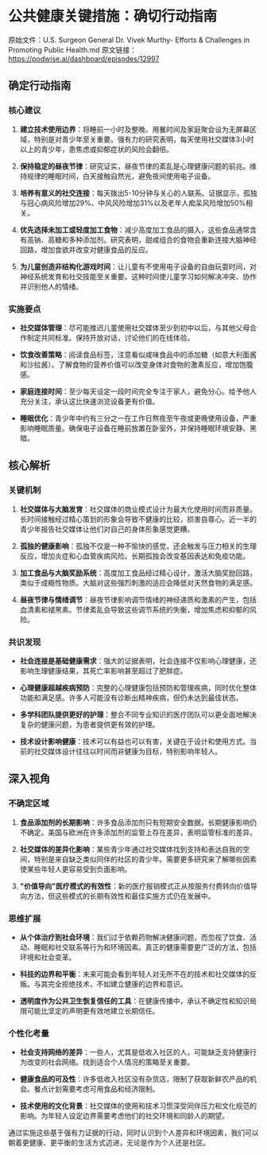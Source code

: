 # 公共健康关键措施：确切行动指南

原始文件：U.S. Surgeon General Dr. Vivek Murthy- Efforts & Challenges in Promoting Public Health.md
原文链接：https://podwise.ai/dashboard/episodes/12997

## 确定行动指南

### 核心建议

1. **建立技术使用边界**：将睡前一小时及整晚、用餐时间及家庭聚会设为无屏幕区域，特别是对青少年至关重要。强有力的研究表明，每天使用社交媒体3小时以上的青少年，患焦虑或抑郁症状的风险会翻倍。

2. **保持稳定的昼夜节律**：研究证实，昼夜节律的紊乱是心理健康问题的前兆。维持规律的睡眠时间，白天接触自然光，避免夜间使用电子设备。

3. **培养有意义的社交连接**：每天拨出5-10分钟与关心的人联系。证据显示，孤独与冠心病风险增加29%、中风风险增加31%以及老年人痴呆风险增加50%相关。

4. **优先选择未加工或轻度加工食物**：减少高度加工食品的摄入，这些食品通常含有高钠、高糖和多种添加剂。研究表明，甜咸组合的食物会重新连接大脑神经回路，增加食欲并改变对健康食品的反应。

5. **为儿童创造非结构化游戏时间**：让儿童有不使用电子设备的自由玩耍时间，对神经系统发育和社交技能至关重要。这种时间使儿童学习如何解决冲突、协作并识别他人的情绪。

### 实施要点

- **社交媒体管理**：尽可能推迟儿童使用社交媒体至少到初中以后，与其他父母合作制定共同标准。保持开放对话，讨论他们的在线体验。

- **饮食改善策略**：阅读食品标签，注意看似咸味食品中的添加糖（如意大利面酱和沙拉酱）。了解食物的营养价值可以改变身体对食物的激素反应，增加饱腹感。

- **家庭连接时间**：至少每天设定一段时间完全专注于家人，避免分心。给予他人充分关注，承认这比快速浏览设备更有价值。

- **睡眠优化**：青少年中约有三分之一在工作日熬夜至午夜或更晚使用设备，严重影响睡眠质量。确保电子设备在睡前放置在卧室外，并保持睡眠环境安静、黑暗。

## 核心解析

### 关键机制

1. **社交媒体与大脑发育**：社交媒体的商业模式设计为最大化使用时间而非质量。长时间接触经过精心策划的形象会导致不健康的比较，损害自尊心。近一半的青少年报告社交媒体让他们对自己的身体形象感觉更糟。

2. **孤独的健康影响**：孤独不仅是一种不愉快的感觉，还会触发与压力相关的生理反应，增加炎症和心血管疾病风险。长期孤独会改变基因表达和免疫功能。

3. **加工食品与大脑奖励系统**：高度加工食品经过精心设计，激活大脑奖励回路，类似于成瘾性物质。大脑对这些强烈刺激的适应会降低对天然食物的满足感。

4. **昼夜节律与情绪调节**：昼夜节律影响调节情绪的神经递质和激素的产生，包括血清素和褪黑素。节律紊乱会导致这些调节系统的失衡，增加焦虑和抑郁的风险。

### 共识发现

- **社会连接是基础健康需求**：强大的证据表明，社会连接不仅影响心理健康，还影响生理健康结果，其死亡率影响甚至超过了肥胖症。

- **心理健康超越疾病预防**：完整的心理健康包括预防和管理疾病，同时优化整体功能和满足感。许多人可能没有诊断出精神疾病，但仍未达到最佳状态。

- **多学科团队提供更好的护理**：整合不同专业知识的医疗团队可以更全面地解决复杂的健康问题，为患者提供更有效的护理。

- **技术设计影响健康**：技术可以有益也可以有害，关键在于设计和使用方式。当前的社交媒体设计往往以时间而非健康为目标，特别影响年轻人。

## 深入视角

### 不确定区域

1. **食品添加剂的长期影响**：许多食品添加剂只有短期安全数据，长期健康影响仍不确定。美国与欧洲在许多添加剂的监管上存在差异，表明监管标准的差异。

2. **社交媒体的差异化影响**：某些青少年通过社交媒体找到支持和表达自我的空间，特别是来自缺乏类似同伴的社区的青少年。需要更多研究来了解哪些因素使某些年轻人更容易受到负面影响。

3. **"价值导向"医疗模式的有效性**：新的医疗报销模式正从按服务付费转向价值导向方法，但这些模式的长期有效性和最佳实施方式仍在发展中。

### 思维扩展

- **从个体治疗到社会环境**：我们过于依赖药物解决健康问题，而忽视了饮食、活动、睡眠和社交联系等行为和环境因素。真正的健康需要更广泛的方法，包括环境和社会变革。

- **科技的边界和平衡**：未来可能会看到年轻人对无所不在的技术和社交媒体的反叛。与其完全拒绝技术，不如建立健康的边界和意识。

- **透明度作为公共卫生恢复信任的工具**：在健康传播中，承认不确定性和知识局限可能比坚定的声明更有效地建立长期信任。

### 个性化考量

- **社会支持网络的差异**：一些人，尤其是低收入社区的人，可能缺乏支持健康行为改变的社会网络。找到适合个人情况的策略至关重要。

- **健康食品的可及性**：许多低收入社区没有杂货店，限制了获取新鲜农产品的机会。餐点计划需要考虑可用食品和经济限制。

- **技术使用的文化背景**：社交媒体的使用和技术习惯深受同伴压力和文化规范的影响。为年轻人设定边界需要考虑他们的社交环境和同龄人的期望。

通过实施这些基于强有力证据的行动，同时认识到个人差异和环境因素，我们可以朝着更健康、更平衡的生活方式迈进，无论是作为个人还是社区。
